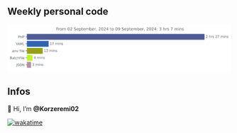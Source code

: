 ## Weekly personal code
![img](https://github.com/Korzeremi/Korzeremi/blob/main/images/stat.svg)
  
## Infos  
👋 Hi, I’m **@Korzeremi02**  
  
[![wakatime](https://wakatime.com/badge/user/bd983427-c491-4a42-8cb8-c95de187e70a.svg)](https://wakatime.com/@bd983427-c491-4a42-8cb8-c95de187e70a)  
